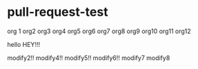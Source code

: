 # pull-request-test
org 1
org2
org3
org4
org5
org6
org7
org8
org9
org10
org11
org12

hello
HEY!!!

modify2!!
modify4!!
modify5!!
modify6!!
modify7
modify8